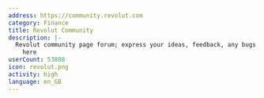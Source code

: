 ```yaml
---
address: https://community.revolut.com
category: Finance
title: Revolut Community
description: |-
  Revolut community page forum; express your ideas, feedback, any bugs and experiences
    here
userCount: 53808
icon: revolut.png
activity: high
language: en_GB
---
```

